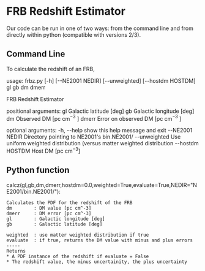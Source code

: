 # FRB Redshift Estimator

Our code can be run in one of two ways: from the command line and from directly within python (compatible with versions 2/3).

## Command Line

To calculate the redshift of an FRB, 

usage: frbz.py [-h] [--NE2001 NEDIR] [--unweighted] [--hostdm HOSTDM]
               gl gb dm dmerr

FRB Redshift Estimator

positional arguments:
  gl               Galactic latitude [deg]
  gb               Galactic longitude [deg]
  dm               Observed DM [pc cm$^{-3}$ ]
  dmerr            Error on observed DM [pc cm$^{-3}$ ]

optional arguments:
  -h, --help       show this help message and exit
  --NE2001 NEDIR   Directory pointing to NE2001's bin.NE2001/
  --unweighted     Use uniform weighted distribution (versus matter weighted
                   distribution
  --hostdm HOSTDM  Host DM [pc cm$^{-3}$]

## Python function

calcz(gl,gb,dm,dmerr,hostdm=0.0,weighted=True,evaluate=True,NEDIR=\"NE2001/bin.NE2001/\"):

    Calculates the PDF for the redshift of the FRB
    dm        : DM value [pc cm^-3]
    dmerr     : DM error [pc cm^-3]
    gl        : Galactic longitude [deg]
    gb        : Galactic latitude [deg]

    weighted  : use matter weighted distribution if true
    evaluate  : if true, returns the DM value with minus and plus errors
    -----
    Returns
    * A PDF instance of the redshift if evaluate = False
    * The redshift value, the minus uncertainity, the plus uncertainty
    